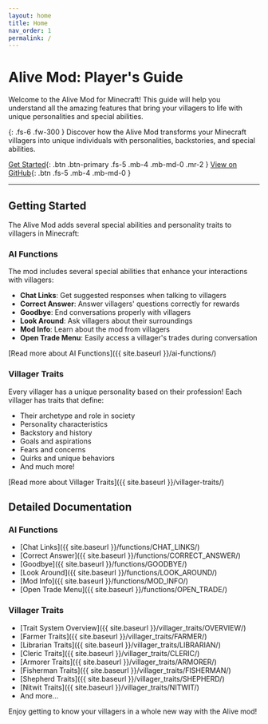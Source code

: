 ```yaml
---
layout: home
title: Home
nav_order: 1
permalink: /
---
```


# Alive Mod: Player's Guide

Welcome to the Alive Mod for Minecraft! This guide will help you understand all the amazing features that bring your villagers to life with unique personalities and special abilities.

{: .fs-6 .fw-300 }
Discover how the Alive Mod transforms your Minecraft villagers into unique individuals with personalities, backstories, and special abilities.

[Get Started](#getting-started){: .btn .btn-primary .fs-5 .mb-4 .mb-md-0 .mr-2 }
[View on GitHub](https://github.com/Baarilliant-ai/alive-mod){: .btn .fs-5 .mb-4 .mb-md-0 }

---

## Getting Started

The Alive Mod adds several special abilities and personality traits to villagers in Minecraft:

### AI Functions

The mod includes several special abilities that enhance your interactions with villagers:

- **Chat Links**: Get suggested responses when talking to villagers
- **Correct Answer**: Answer villagers' questions correctly for rewards
- **Goodbye**: End conversations properly with villagers
- **Look Around**: Ask villagers about their surroundings
- **Mod Info**: Learn about the mod from villagers
- **Open Trade Menu**: Easily access a villager's trades during conversation

[Read more about AI Functions]({{ site.baseurl }}/ai-functions/)

### Villager Traits

Every villager has a unique personality based on their profession! Each villager has traits that define:

- Their archetype and role in society
- Personality characteristics
- Backstory and history
- Goals and aspirations
- Fears and concerns
- Quirks and unique behaviors
- And much more!

[Read more about Villager Traits]({{ site.baseurl }}/villager-traits/)

## Detailed Documentation

### AI Functions

- [Chat Links]({{ site.baseurl }}/functions/CHAT_LINKS/)
- [Correct Answer]({{ site.baseurl }}/functions/CORRECT_ANSWER/)
- [Goodbye]({{ site.baseurl }}/functions/GOODBYE/)
- [Look Around]({{ site.baseurl }}/functions/LOOK_AROUND/)
- [Mod Info]({{ site.baseurl }}/functions/MOD_INFO/)
- [Open Trade Menu]({{ site.baseurl }}/functions/OPEN_TRADE/)

### Villager Traits

- [Trait System Overview]({{ site.baseurl }}/villager_traits/OVERVIEW/)
- [Farmer Traits]({{ site.baseurl }}/villager_traits/FARMER/)
- [Librarian Traits]({{ site.baseurl }}/villager_traits/LIBRARIAN/)
- [Cleric Traits]({{ site.baseurl }}/villager_traits/CLERIC/)
- [Armorer Traits]({{ site.baseurl }}/villager_traits/ARMORER/)
- [Fisherman Traits]({{ site.baseurl }}/villager_traits/FISHERMAN/)
- [Shepherd Traits]({{ site.baseurl }}/villager_traits/SHEPHERD/)
- [Nitwit Traits]({{ site.baseurl }}/villager_traits/NITWIT/)
- And more...

Enjoy getting to know your villagers in a whole new way with the Alive mod!
